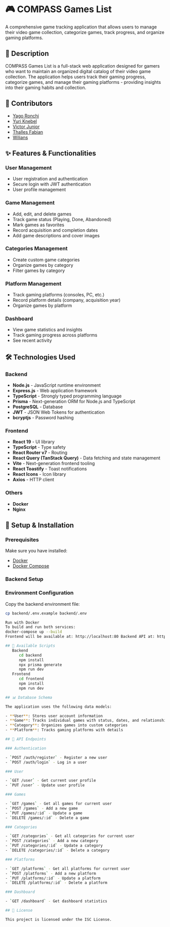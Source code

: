 # 🎮 COMPASS Games List

A comprehensive game tracking application that allows users to manage their video game collection, categorize games, track progress, and organize gaming platforms.

## 📝 Description

COMPASS Games List is a full-stack web application designed for gamers who want to maintain an organized digital catalog of their video game collection. The application helps users track their gaming progress, categorize games, and manage their gaming platforms - providing insights into their gaming habits and collection.

## 🤝 Contributors

- [Yago Ronchi](https://github.com/Yagoks5)
- [Yuri Knebel](https://github.com/YuriKnebel1)
- [Victor Junior](https://github.com/VictorJunior-creator)
- [Thalles Fabian](https://github.com/thallesfabian)
- [Wilians](https://github.com/wilians01)

## ✨ Features & Functionalities

### User Management

- User registration and authentication
- Secure login with JWT authentication
- User profile management

### Game Management

- Add, edit, and delete games
- Track game status (Playing, Done, Abandoned)
- Mark games as favorites
- Record acquisition and completion dates
- Add game descriptions and cover images

### Categories Management

- Create custom game categories
- Organize games by category
- Filter games by category

### Platform Management

- Track gaming platforms (consoles, PC, etc.)
- Record platform details (company, acquisition year)
- Organize games by platform

### Dashboard

- View game statistics and insights
- Track gaming progress across platforms
- See recent activity

## 🛠️ Technologies Used

### Backend

- **Node.js** - JavaScript runtime environment
- **Express.js** - Web application framework
- **TypeScript** - Strongly typed programming language
- **Prisma** - Next-generation ORM for Node.js and TypeScript
- **PostgreSQL** - Database
- **JWT** - JSON Web Tokens for authentication
- **bcryptjs** - Password hashing

### Frontend

- **React 19** - UI library
- **TypeScript** - Type safety
- **React Router v7** - Routing
- **React Query (TanStack Query)** - Data fetching and state management
- **Vite** - Next-generation frontend tooling
- **React Toastify** - Toast notifications
- **React Icons** - Icon library
- **Axios** - HTTP client

### Others
- **Docker**
- **Nginx**

## 🚀 Setup & Installation

### Prerequisites
Make sure you have installed:
- [Docker](https://www.docker.com/)
- [Docker Compose](https://docs.docker.com/compose/)
  
### Backend Setup

### Environment Configuration

Copy the backend environment file:
```bash
cp backend/.env.example backend/.env

Run with Docker
To build and run both services:
docker-compose up --build
Frontend will be available at: http://localhost:80 Backend API at: http://localhost:3333

## 🧪 Available Scripts
   Backend
      cd backend
      npm install
      npx prisma generate
      npm run dev
   Frontend
      cd frontend
      npm install
      npm run dev

## 📊 Database Schema

The application uses the following data models:

- **User**: Stores user account information
- **Game**: Tracks individual games with status, dates, and relationships
- **Category**: Organizes games into custom categories
- **Platform**: Tracks gaming platforms with details

## 🔄 API Endpoints

### Authentication

- `POST /auth/register` - Register a new user
- `POST /auth/login` - Log in a user

### User

- `GET /user` - Get current user profile
- `PUT /user` - Update user profile

### Games

- `GET /games` - Get all games for current user
- `POST /games` - Add a new game
- `PUT /games/:id` - Update a game
- `DELETE /games/:id` - Delete a game

### Categories

- `GET /categories` - Get all categories for current user
- `POST /categories` - Add a new category
- `PUT /categories/:id` - Update a category
- `DELETE /categories/:id` - Delete a category

### Platforms

- `GET /platforms` - Get all platforms for current user
- `POST /platforms` - Add a new platform
- `PUT /platforms/:id` - Update a platform
- `DELETE /platforms/:id` - Delete a platform

### Dashboard

- `GET /dashboard` - Get dashboard statistics

## 📄 License

This project is licensed under the ISC License.
